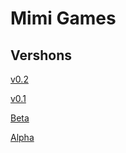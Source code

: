 # Mimi Games

## Vershons

[v0.2](https://makecode.com/_F9TEEr7vKddK)

[v0.1](https://makecode.com/_8JUdLK4Xf5pp)

[Beta](https://makecode.com/_iTp0FCJUJfjC)

[Alpha](https://makecode.com/_ig4JzoCpq7dc)
